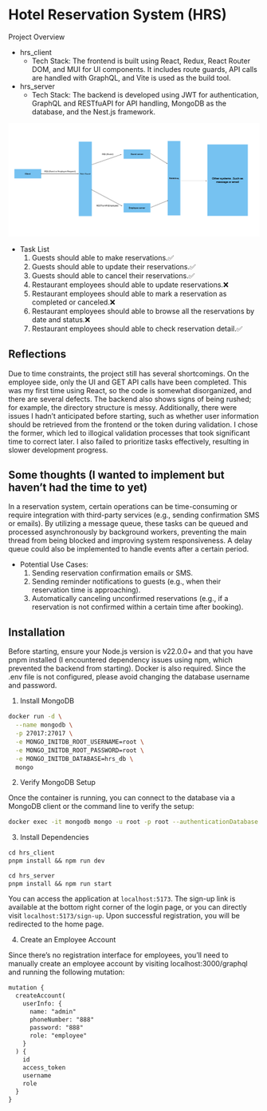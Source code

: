 # Hotel Reservation System (HRS)

Project Overview

- hrs_client
  - Tech Stack: The frontend is built using React, Redux, React Router DOM, and MUI for UI components. It includes route guards, API calls are handled with GraphQL, and Vite is used as the build tool.
- hrs_server
  - Tech Stack: The backend is developed using JWT for authentication, GraphQL and RESTfuAPI for API handling, MongoDB as the database, and the Nest.js framework.

![data flow diagram](./hrs_res_desc.jpg)

- Task List
  1. Guests should able to make reservations.✅
  2. Guests should able to update their reservations.✅
  3. Guests should able to cancel their reservations.✅
  4. Restaurant employees should able to update reservations.❌
  5. Restaurant employees should able to mark a reservation as completed or canceled.❌
  6. Restaurant employees should able to browse all the reservations by date and status.❌
  7. Restaurant employees should able to check reservation detail.✅

## Reflections

Due to time constraints, the project still has several shortcomings. On the employee side, only the UI and GET API calls have been completed. This was my first time using React, so the code is somewhat disorganized, and there are several defects. The backend also shows signs of being rushed; for example, the directory structure is messy. Additionally, there were issues I hadn’t anticipated before starting, such as whether user information should be retrieved from the frontend or the token during validation. I chose the former, which led to illogical validation processes that took significant time to correct later. I also failed to prioritize tasks effectively, resulting in slower development progress.

## Some thoughts (I wanted to implement but haven’t had the time to yet)

In a reservation system, certain operations can be time-consuming or require integration with third-party services (e.g., sending confirmation SMS or emails). By utilizing a message queue, these tasks can be queued and processed asynchronously by background workers, preventing the main thread from being blocked and improving system responsiveness. A delay queue could also be implemented to handle events after a certain period.

- Potential Use Cases:
  1. Sending reservation confirmation emails or SMS.
  2. Sending reminder notifications to guests (e.g., when their reservation time is approaching).
  3. Automatically canceling unconfirmed reservations (e.g., if a reservation is not confirmed within a certain time after booking).

## Installation

Before starting, ensure your Node.js version is v22.0.0+ and that you have pnpm installed (I encountered dependency issues using npm, which prevented the backend from starting). Docker is also required. Since the .env file is not configured, please avoid changing the database username and password.

1. Install MongoDB

```bash
docker run -d \
  --name mongodb \
  -p 27017:27017 \
  -e MONGO_INITDB_ROOT_USERNAME=root \
  -e MONGO_INITDB_ROOT_PASSWORD=root \
  -e MONGO_INITDB_DATABASE=hrs_db \
  mongo
```

2. Verify MongoDB Setup

Once the container is running, you can connect to the database via a MongoDB client or the command line to verify the setup:

```bash
docker exec -it mongodb mongo -u root -p root --authenticationDatabase admin
```

3. Install Dependencies

```
cd hrs_client
pnpm install && npm run dev
```

```
cd hrs_server
pnpm install && npm run start
```

You can access the application at `localhost:5173`. The sign-up link is available at the bottom right corner of the login page, or you can directly visit `localhost:5173/sign-up`. Upon successful registration, you will be redirected to the home page.

4. Create an Employee Account

Since there’s no registration interface for employees, you’ll need to manually create an employee account by visiting localhost:3000/graphql and running the following mutation:

```gql
mutation {
  createAccount(
    userInfo: {
      name: "admin"
      phoneNumber: "888"
      password: "888"
      role: "employee"
    }
  ) {
    id
    access_token
    username
    role
  }
}
```
